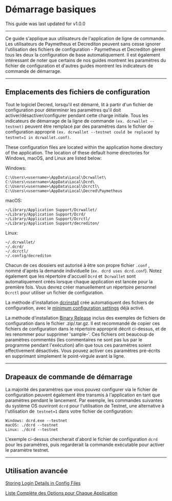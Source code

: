 # Démarrage basiques

This guide was last updated for v1.0.0

---

Ce guide s'applique aux utilisateurs de l'application de ligne de commande. Les utilisateurs de Paymetheus et Decrediton peuvent sans cesse ignorer l'utilisation des fichiers de configuration - Paymetheus et Decrediton gèrent tous les deux la configuration de base automatiquement. Il est également intéressant de noter que certains de nos guides montrent les paramètres du fichier de configuration et d'autres guides montrent les indicateurs de commande de démarrage. 

---

## Emplacements des fichiers de configuration

Tout le logiciel Decred, lorsqu'il est démarré, lit à partir d'un fichier de configuration pour déterminer les paramètres qu'il doit activer/désactiver/configurer pendant cette charge initiale. Tous les indicateurs de démarrage de la ligne de commande `(ex. dcrwallet --testnet)` peuvent être remplacé par des paramètres dans le fichier de configuration approprié `(ex. dcrwallet --testnet could be replaced by testnet=1 in dcrwallet.conf)`.

These configuration files are located within the application home directory of the application. The location of these default home directories for Windows, macOS, and Linux are listed below:

Windows:

    C:\Users\<username>\AppData\Local\Dcrwallet\
    C:\Users\<username>\AppData\Local\Dcrd\
    C:\Users\<username>\AppData\Local\Dcrctl\ 
    C:\Users\<username>\AppData\Local\Decred\Paymetheus

macOS: 

    ~/Library/Application Support/Dcrwallet/
    ~/Library/Application Support/Dcrd/
    ~/Library/Application Support/Dcrctl/
    ~/Library/Application Support/decrediton/
    
Linux: 
    
    ~/.dcrwallet/
    ~/.dcrd/
    ~/.dcrctl/
    ~/.config/decrediton

Chacun de ces dossiers est autorisé à être son propre fichier `.conf` , nommé d'après la demande individuelle (`ex. dcrd uses dcrd.conf`). Notez également que les répertoire d'accueil `Dcrd` et` Dcrwallet` sont automatiquement créés lorsque chaque application est lancée pour la première fois. Vous devrez créer manuellement un répertoire personnel `Dcrctl` pour utiliser un fichier de configuration.

La méthode d'installation [dcrinstall](/getting-started/install-guide.md#dcrinstall) crée automatiquent des fichiers de configuration, avec le [minimum configuration settings](#minimum-configuration) déjà activé. 

La méthode d'installation [Binary Release](/getting-started/install-guide.md#binary-releases) inclus des exemples de fichiers de configuration dans le fichier .zip/.tar.gz. Il est recommandé de copier ces fichiers de configuration dans le répertoire approprié décrit ci-dessus, et de les renommer pour supprimer 'sample-'. Ces fichiers ont beaucoup de paramètres commentés (les commentaires ne sont pas lus par le programme pendant l'exécution) afin que tous ces paramètres soient effectivement désactivés. Vous pouvez activer ces paramètres pré-écrits en supprimant simplement le point-virgule avant la ligne.

---

## Drapeaux de commande de démarrage

La majorité des paramètres que vous pouvez configurer via le fichier de configuration peuvent également être transmis à l'application en tant que paramètres pendant le lancement. Par exemple, les commandes suivantes du système OS ouvriront `dcrd` pour l'utilisation de Testnet, une alternative à l'utilisation de` testnet=1` dans votre fichier de configuration:

    Windows: dcrd.exe --testnet
    macOS: ./dcrd --testnet
    Linux: ./dcrd --testnet

L'exemple ci-dessus chercherait d'abord le fichier de configuration `dcrd` pour les paramètres, puis regarderait la commande exécutable pour activer le paramètre testnet.

---

## Utilisation avancée

[Storing Login Details in Config Files](/advanced/storing-login-details.md) <!-- Ceci contient les mêmes informations que celles ci-dessus, Section de Configuration Minimale ci-dessus. Peut-être probablement supprimée. -->

[Liste Complète des Options pour Chaque Application](/advanced/program-options.md)
